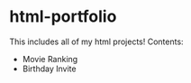 # html-portfolio
This includes all of my html projects!
Contents:
- Movie Ranking
- Birthday Invite
